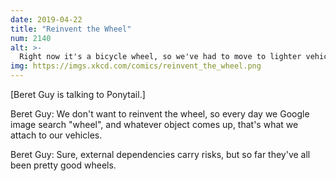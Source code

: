 ```yaml
---
date: 2019-04-22
title: "Reinvent the Wheel"
num: 2140
alt: >-
  Right now it's a bicycle wheel, so we've had to move to lighter vehicles, but the reduced overhead is worth it. There was one week when a wheel of cheese got dangerously close to the first page, though.
img: https://imgs.xkcd.com/comics/reinvent_the_wheel.png
---
```

[Beret Guy is talking to Ponytail.]

Beret Guy: We don't want to reinvent the wheel, so every day we Google image search "wheel", and whatever object comes up, that's what we attach to our vehicles.

Beret Guy: Sure, external dependencies carry risks, but so far they've all been pretty good wheels.